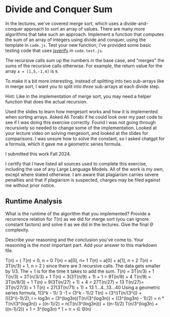 # Divide and Conquer Sum

In the lectures, we've covered merge sort, which uses a divide-and-conquer
approach to sort an array of values. There are many more algorithms that take
such an approach. Implement a function that computes the sum of an array of
integers using divide and conquer, using the template in `code.js`. Test your
new function; I've provided some basic testing code that uses
[jsverify](https://jsverify.github.io/) in `code.test.js`.

The recursive calls sum up the numbers in the base case, and "merges" the sums
of the recursive calls otherwise. For example, the return value for the array `a
= [1,5,-1,4]` is `9`.

To make it a bit more interesting, instead of splitting into two sub-arrays like
in merge sort, I want you to split into *three* sub-arrays at each divide step.

Hint: Like in the implementation of merge sort, you may need a helper function
that does the actual recursion.

Used the slides to learn how mergesort works and how it is implemented when sorting arrays. Asked Ali Torabi if he could look over my past code to see if I was doing this exercise correctly. Found I was not going through recursively so needed to change some of the implementation. Looked at your lecture video on solving mergesort, and looked at the slides for comparisons. I was unsure how to solve the constant, so I asked chatgpt for a formula, which it gave me a geometric series formula.

I submitted this work Fall 2024.

I certify that I have listed all sources used to complete this exercise, including the use of any Large Language Models. All of the work is my own, except where stated otherwise. I am aware that plagiarism carries severe penalties and that if plagiarism is suspected, charges may be filed against me without prior notice.

## Runtime Analysis

What is the runtime of the algorithm that you implemented? Provide a recurrence
relation for $T(n)$ as we did for merge sort (you can ignore constant factors)
and solve it as we did in the lectures. Give the final $\Theta$ complexity.

Describe your reasoning and the conclusion you've come to. Your reasoning is the
most important part. Add your answer to this markdown file.

T(n) = {
$T(n)$ = 0, n = 0
$T(n)$ = a[0], n= 1
$T(n)$ = a[0] + a[1], n = 2
$T(n)$ = 3T(n/3) + 1, n > 2 }
since there are 3 recursive calls. The data gets smaller by 1/3. The + 1 is for the time it takes to add the sum.
$T(n)$ = 3T(n/3) + 1
T(n/3) = 3T(n/3/3) + 1
T(n)   = 3(3T(n/9) + 1) + 1
       = 9T(n/9) + 4
T(n/9) = 3T(n/9/3) + 1 
T(n)   = 9(3T(n/27) + 1) + 4
       = 27T(n/27) + 13
T(n/27)= 3T(n/27/3) + 1
T(n)   = 27(3T(n/71) + 1) + 13
1...4...13...40
Using a geometric series formula, 
1(3^k - 1)/ 3 -1 = (3^k - 1)/2
T(n) = (3^i)T(n/(3^i)) + (((3^i)-1)/2), i = log3n
     = (3^(log3n))T(n/(3^(log3n)) + ((3^(log3n) - 1)/2)
     = n * T(n/(3^(log3n)) + ((n-1)/2)
     = n(T(n/3^(log3n))) + ((n-1)/2)
     T(n/3^(log3n) + ((n-1)/2)) = 1
     = 3^(log3n) * 1
     = n 
     = ∈ Θ(n) 
